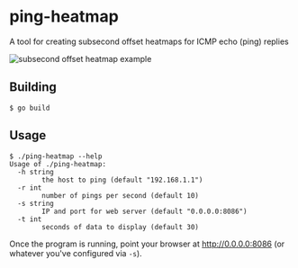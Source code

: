 # ping-heatmap

A tool for creating subsecond offset heatmaps for ICMP echo (ping) replies

![subsecond offset heatmap example](https://user-images.githubusercontent.com/27923/65378522-7699d700-dc87-11e9-83fe-b0ebd0c3251d.png)


## Building

```
$ go build
```

## Usage

```
$ ./ping-heatmap --help
Usage of ./ping-heatmap:
  -h string
        the host to ping (default "192.168.1.1")
  -r int
        number of pings per second (default 10)
  -s string
        IP and port for web server (default "0.0.0.0:8086")
  -t int
        seconds of data to display (default 30)
```

Once the program is running, point your browser at http://0.0.0.0:8086 (or whatever you've configured via `-s`).
